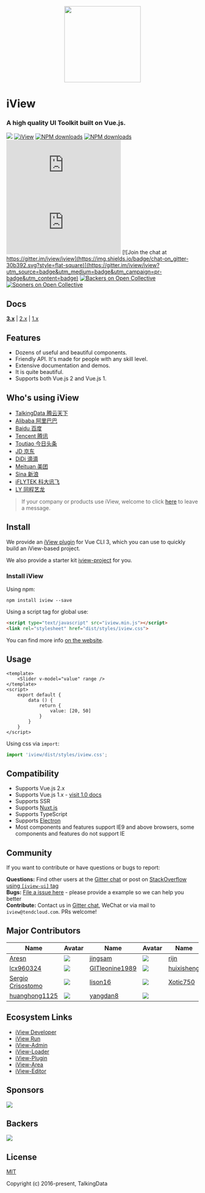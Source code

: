 <p align="center">
    <a href="http://iview.talkingdata.com/">
        <img width="200" src="https://file.iviewui.com/logo-new.svg">
    </a>
</p>

<h1>
iView
    <h3>A high quality UI Toolkit built on Vue.js.</h3>
</h1>

[![](https://img.shields.io/travis/iview/iview.svg?style=flat-square)](https://travis-ci.org/iview/iview)
[![iView](https://img.shields.io/npm/v/iview.svg?style=flat-square)](https://www.npmjs.org/package/iview)
[![NPM downloads](http://img.shields.io/npm/dm/iview.svg?style=flat-square)](https://npmjs.org/package/iview)
[![NPM downloads](https://img.shields.io/npm/dt/iview.svg?style=flat-square)](https://npmjs.org/package/iview)
![JS gzip size](http://img.badgesize.io/https://unpkg.com/iview/dist/iview.min.js?compression=gzip&label=gzip%20size:%20JS&style=flat-square)
![CSS gzip size](http://img.badgesize.io/https://unpkg.com/iview/dist/styles/iview.css?compression=gzip&label=gzip%20size:%20CSS&style=flat-square)
[![Join the chat at https://gitter.im/iview/iview](https://img.shields.io/badge/chat-on_gitter-30b392.svg?style=flat-square)](https://gitter.im/iview/iview?utm_source=badge&utm_medium=badge&utm_campaign=pr-badge&utm_content=badge)
[![Backers on Open Collective](https://opencollective.com/iview/tiers/backer/badge.svg?label=backer&color=brightgreen)](#backers)
[![Sponers on Open Collective](https://opencollective.com/iview/tiers/sponsor/badge.svg?label=sponsor&color=brightgreen)](#sponers)


## Docs

**[3.x](http://iview.talkingdata.com/)** | [2.x](http://v2.iviewui.com) | [1.x](http://v1.iviewui.com)

## Features

- Dozens of useful and beautiful components.
- Friendly API. It's made for people with any skill level.
- Extensive documentation and demos.
- It is quite beautiful.
- Supports both Vue.js 2 and Vue.js 1.

## Who's using iView

- [TalkingData 腾云天下](http://www.talkingdata.com/)
- [Alibaba 阿里巴巴](http://www.alibaba.com/)
- [Baidu 百度](https://www.baidu.com/)
- [Tencent 腾讯](https://www.tencent.com/)
- [Toutiao 今日头条](https://www.toutiao.com/)
- [JD 京东](http://www.jd.com/)
- [DiDi 滴滴](http://www.didichuxing.com/)
- [Meituan 美团](http://www.meituan.com/)
- [Sina 新浪](http://www.sina.com.cn/)
- [iFLYTEK 科大讯飞](http://www.iflytek.com/)
- [LY 同程艺龙](https://www.ly.com/)

> If your company or products use iView, welcome to click [here](https://github.com/iview/iview/issues/2143) to leave a message.

## Install

We provide an [iView plugin](https://github.com/iview/vue-cli-plugin-iview) for Vue CLI 3, which you can use to quickly build an iView-based project.

We also provide a starter kit [iview-project](https://github.com/iview/iview-project) for you.

### Install iView

Using npm:
```
npm install iview --save
```

Using a script tag for global use:

```html
<script type="text/javascript" src="iview.min.js"></script>
<link rel="stylesheet" href="dist/styles/iview.css">
```

You can find more info [on the website](https://www.iviewui.com/docs/guide/install-en).

## Usage

```vue
<template>
    <Slider v-model="value" range />
</template>
<script>
    export default {
        data () {
            return {
                value: [20, 50]
            }
        }
    }
</script>
```

Using css via `import`:

```js
import 'iview/dist/styles/iview.css';
```

## Compatibility

- Supports Vue.js 2.x
- Supports Vue.js 1.x - [visit 1.0 docs](http://v1.iviewui.com/)
- Supports SSR
- Supports [Nuxt.js](https://nuxtjs.org/)
- Supports TypeScript
- Supports [Electron](http://electron.atom.io/)
- Most components and features support IE9 and above browsers, some components and features do not support IE

## Community

If you want to contribute or have questions or bugs to report:

**Questions:** Find other users at the [Gitter chat](https://gitter.im/iview/iview) or post on [StackOverflow using `[iview-ui]` tag](https://stackoverflow.com/questions/tagged/iview-ui)  
**Bugs:** [File a issue here](https://github.com/iview/iview/issues) - please provide a example so we can help you better  
**Contribute:** Contact us in [Gitter chat](https://gitter.im/iview/iview), WeChat or via mail to `iview@tendcloud.com`. PRs welcome!

## Major Contributors
|Name|Avatar|Name|Avatar|Name|Avatar|
|---|---|---|---|---|---|
|[Aresn](https://github.com/icarusion) |  ![](https://avatars3.githubusercontent.com/u/5370542?v=3&s=60)  |[jingsam](https://github.com/jingsam) |  ![](https://avatars3.githubusercontent.com/u/1522494?v=3&s=60)  | [rijn](https://github.com/rijn)       |  ![](https://avatars2.githubusercontent.com/u/6976367?v=3&s=60)  |
|[lcx960324](https://github.com/lcx960324)           |  ![](https://avatars3.githubusercontent.com/u/9768245?v=3&s=60)  |[GITleonine1989](https://github.com/GITleonine1989) |  ![](https://avatars1.githubusercontent.com/u/7582490?v=3&s=60)  |[huixisheng](https://github.com/huixisheng)         |  ![](https://avatars1.githubusercontent.com/u/1518967?v=3&s=60)  |
|[Sergio Crisostomo](https://github.com/SergioCrisostomo)           |  ![](https://avatars3.githubusercontent.com/u/5614559?v=3&s=60)  |  [lison16](https://github.com/lison16)           |  ![](https://avatars3.githubusercontent.com/u/20942571?v=3&s=60) |  [Xotic750](https://github.com/Xotic750)    | ![](https://avatars3.githubusercontent.com/u/216041?v=3&s=60)   | 
[huanghong1125](https://github.com/huanghong1125) | ![](https://avatars3.githubusercontent.com/u/12794817?v=3&s=60) | [yangdan8](https://github.com/yangdan8) | ![](https://avatars2.githubusercontent.com/u/16515026?v=3&s=60) |


## Ecosystem Links

- [iView Developer](https://dev.iviewui.com)
- [iView Run](https://run.iviewui.com)
- [iView-Admin](https://github.com/iview/iview-admin)
- [iView-Loader](https://github.com/iview/iview-loader)
- [iView-Plugin](https://github.com/iview/vue-cli-plugin-iview)
- [iView-Area](https://github.com/iview/iview-area)
- [iView-Editor](https://github.com/iview/iview-editor)

## Sponsors
![](https://opencollective.com/iview/tiers/sponsor.svg?avatarHeight=36)

## Backers
![](https://opencollective.com/iview/tiers/backer.svg?avatarHeight=36)

## License
[MIT](http://opensource.org/licenses/MIT)

Copyright (c) 2016-present, TalkingData
